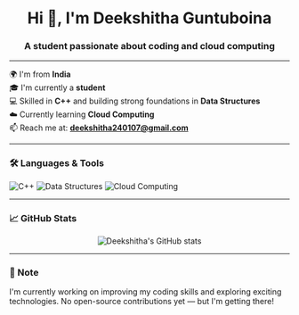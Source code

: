 <h1 align="center">Hi 👋, I'm Deekshitha Guntuboina</h1>
<h3 align="center">A student passionate about coding and cloud computing</h3>

---

🌍 I'm from **India**  
🎓 I'm currently a **student**  
💻 Skilled in **C++** and building strong foundations in **Data Structures**  
☁️ Currently learning **Cloud Computing**  
📫 Reach me at: **deekshitha240107@gmail.com**

---

### 🛠️ Languages & Tools
![C++](https://img.shields.io/badge/-C++-00599C?style=flat&logo=c%2B%2B&logoColor=white)
![Data Structures](https://img.shields.io/badge/-Data%20Structures-orange?style=flat)
![Cloud Computing](https://img.shields.io/badge/-Cloud%20Computing-lightgrey?style=flat)

---

### 📈 GitHub Stats

<p align="center">
  <img src="https://github-readme-stats.vercel.app/api?username=deekshithaguntuboina&show_icons=true&theme=radical" alt="Deekshitha's GitHub stats" />
</p>

---

### 📝 Note
I'm currently working on improving my coding skills and exploring exciting technologies. No open-source contributions yet — but I'm getting there!

